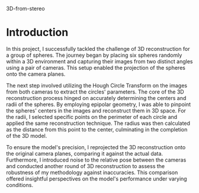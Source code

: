 3D-from-stereo

# Introduction
In this project, I successfully tackled the challenge of 3D reconstruction for a group of spheres. The journey began by placing six spheres randomly within a 3D environment and capturing their images from two distinct angles using a pair of cameras. This setup enabled the projection of the spheres onto the camera planes.

The next step involved utilizing the Hough Circle Transform on the images from both cameras to extract the circles' parameters. The core of the 3D reconstruction process hinged on accurately determining the centers and radii of the spheres. By employing epipolar geometry, I was able to pinpoint the spheres' centers in the images and reconstruct them in 3D space. For the radii, I selected specific points on the perimeter of each circle and applied the same reconstruction technique. The radius was then calculated as the distance from this point to the center, culminating in the completion of the 3D model.

To ensure the model's precision, I reprojected the 3D reconstruction onto the original camera planes, comparing it against the actual data. Furthermore, I introduced noise to the relative pose between the cameras and conducted another round of 3D reconstruction to assess the robustness of my methodology against inaccuracies. This comparison offered insightful perspectives on the model's performance under varying conditions.

